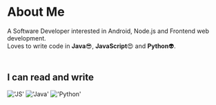 # About Me
A Software Developer interested in Android, Node.js and Frontend web development.</br>
Loves to write code in **Java**:sunglasses:, **JavaScript**:heart_eyes: and **Python**:alien:.</br></br>
## I can read and write
!['JS'](https://upload.wikimedia.org/wikipedia/commons/thumb/9/99/Unofficial_JavaScript_logo_2.svg/240px-Unofficial_JavaScript_logo_2.svg.png)
!['Java'](https://mblayman.files.wordpress.com/2013/10/java-logo.jpg)
!['Python'](http://blog.klocwork.com/wp-content/uploads/2016/01/python-logo.png)

